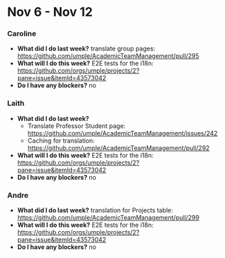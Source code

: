 # Nov 6 - Nov 12

### Caroline
- **What did I do last week?** translate group pages: https://github.com/umple/AcademicTeamManagement/pull/295
- **What will I do this week?** E2E tests for the i18n: https://github.com/orgs/umple/projects/2?pane=issue&itemId=43573042
- **Do I have any blockers?** no

### Laith
- **What did I do last week?** 
  - Translate Professor Student page: https://github.com/umple/AcademicTeamManagement/issues/242
  - Caching for translation: https://github.com/umple/AcademicTeamManagement/pull/292
- **What will I do this week?** E2E tests for the i18n: https://github.com/orgs/umple/projects/2?pane=issue&itemId=43573042
- **Do I have any blockers?** no

### Andre
- **What did I do last week?** translation for Projects table: https://github.com/umple/AcademicTeamManagement/pull/299
- **What will I do this week?** E2E tests for the i18n: https://github.com/orgs/umple/projects/2?pane=issue&itemId=43573042
- **Do I have any blockers?** no